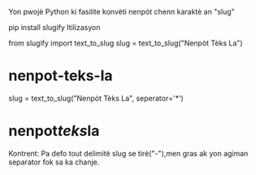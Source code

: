 Yon pwojè Python ki fasilite konvèti nenpòt chenn karaktè an "slug"

pip install slugify
Itilizasyon

from slugify import text_to_slug
slug = text_to_slug("Nenpòt Tèks La") 
# nenpot-teks-la

slug = text_to_slug("Nenpòt Tèks La", seperator='*') 
# nenpot*teks*la

Kontrent:
Pa defo tout delimitè slug se tirè("-"),men gras ak yon agiman separator fok sa ka chanje.
